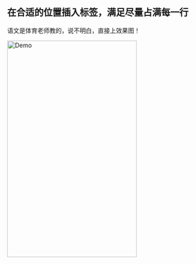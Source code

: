 ## 在合适的位置插入标签，满足尽量占满每一行

语文是体育老师教的，说不明白，直接上效果图！

<img src="https://github.com/MaxIsComing/AutoInsert/master/demonstrate.gif" width = "300" height = "500" alt="Demo" align=center />